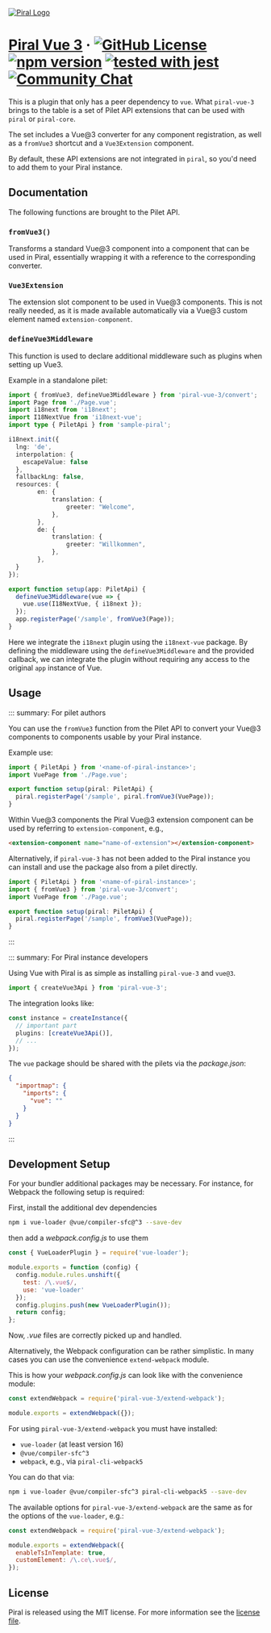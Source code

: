 [![Piral Logo](https://github.com/smapiot/piral/raw/main/docs/assets/logo.png)](https://piral.io)

# [Piral Vue 3](https://piral.io) &middot; [![GitHub License](https://img.shields.io/badge/license-MIT-blue.svg)](https://github.com/smapiot/piral/blob/main/LICENSE) [![npm version](https://img.shields.io/npm/v/piral-vue-3.svg?style=flat)](https://www.npmjs.com/package/piral-vue-3) [![tested with jest](https://img.shields.io/badge/tested_with-jest-99424f.svg)](https://jestjs.io) [![Community Chat](https://dcbadge.vercel.app/api/server/kKJ2FZmK8t?style=flat)](https://discord.gg/kKJ2FZmK8t)

This is a plugin that only has a peer dependency to `vue`. What `piral-vue-3` brings to the table is a set of Pilet API extensions that can be used with `piral` or `piral-core`.

The set includes a Vue@3 converter for any component registration, as well as a `fromVue3` shortcut and a `Vue3Extension` component.

By default, these API extensions are not integrated in `piral`, so you'd need to add them to your Piral instance.

## Documentation

The following functions are brought to the Pilet API.

### `fromVue3()`

Transforms a standard Vue@3 component into a component that can be used in Piral, essentially wrapping it with a reference to the corresponding converter.

### `Vue3Extension`

The extension slot component to be used in Vue@3 components. This is not really needed, as it is made available automatically via a Vue@3 custom element named `extension-component`.

### `defineVue3Middleware`

This function is used to declare additional middleware such as plugins when setting up Vue3.

Example in a standalone pilet:

```ts
import { fromVue3, defineVue3Middleware } from 'piral-vue-3/convert';
import Page from './Page.vue';
import i18next from 'i18next';
import I18NextVue from 'i18next-vue';
import type { PiletApi } from 'sample-piral';

i18next.init({
  lng: 'de',
  interpolation: {
    escapeValue: false
  },
  fallbackLng: false,
  resources: {
		en: {
			translation: {
				greeter: "Welcome",
			},
		},
		de: {
			translation: {
				greeter: "Willkommen",
			},
		},
  }
});

export function setup(app: PiletApi) {
  defineVue3Middleware(vue => {
    vue.use(I18NextVue, { i18next });
  });
  app.registerPage('/sample', fromVue3(Page));
}
```

Here we integrate the `i18next` plugin using the `i18next-vue` package. By defining the middleware using the `defineVue3Middleware` and the provided callback, we can integrate the plugin without requiring any access to the original `app` instance of Vue.

## Usage

::: summary: For pilet authors

You can use the `fromVue3` function from the Pilet API to convert your Vue@3 components to components usable by your Piral instance.

Example use:

```ts
import { PiletApi } from '<name-of-piral-instance>';
import VuePage from './Page.vue';

export function setup(piral: PiletApi) {
  piral.registerPage('/sample', piral.fromVue3(VuePage));
}
```

Within Vue@3 components the Piral Vue@3 extension component can be used by referring to `extension-component`, e.g.,

```html
<extension-component name="name-of-extension"></extension-component>
```

Alternatively, if `piral-vue-3` has not been added to the Piral instance you can install and use the package also from a pilet directly.

```ts
import { PiletApi } from '<name-of-piral-instance>';
import { fromVue3 } from 'piral-vue-3/convert';
import VuePage from './Page.vue';

export function setup(piral: PiletApi) {
  piral.registerPage('/sample', fromVue3(VuePage));
}
```

:::

::: summary: For Piral instance developers

Using Vue with Piral is as simple as installing `piral-vue-3` and `vue@3`.

```ts
import { createVue3Api } from 'piral-vue-3';
```

The integration looks like:

```ts
const instance = createInstance({
  // important part
  plugins: [createVue3Api()],
  // ...
});
```

The `vue` package should be shared with the pilets via the *package.json*:

```json
{
  "importmap": {
    "imports": {
      "vue": ""
    }
  }
}
```

:::

## Development Setup

For your bundler additional packages may be necessary. For instance, for Webpack the following setup is required:

First, install the additional dev dependencies

```sh
npm i vue-loader @vue/compiler-sfc@^3 --save-dev
```

then add a *webpack.config.js* to use them

```js
const { VueLoaderPlugin } = require('vue-loader');

module.exports = function (config) {
  config.module.rules.unshift({
    test: /\.vue$/,
    use: 'vue-loader'
  });
  config.plugins.push(new VueLoaderPlugin());
  return config;
};
```

Now, *.vue* files are correctly picked up and handled.

Alternatively, the Webpack configuration can be rather simplistic. In many cases you can use the convenience `extend-webpack` module.

This is how your *webpack.config.js* can look like with the convenience module:

```js
const extendWebpack = require('piral-vue-3/extend-webpack');

module.exports = extendWebpack({});
```

For using `piral-vue-3/extend-webpack` you must have installed:

- `vue-loader` (at least version 16)
- `@vue/compiler-sfc^3`
- `webpack`, e.g., via `piral-cli-webpack5`

You can do that via:

```sh
npm i vue-loader @vue/compiler-sfc^3 piral-cli-webpack5 --save-dev
```

The available options for `piral-vue-3/extend-webpack` are the same as for the options of the `vue-loader`, e.g.:

```js
const extendWebpack = require('piral-vue-3/extend-webpack');

module.exports = extendWebpack({
  enableTsInTemplate: true,
  customElement: /\.ce\.vue$/,
});
```

## License

Piral is released using the MIT license. For more information see the [license file](./LICENSE).
